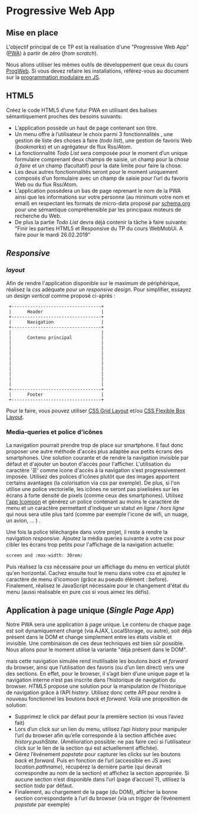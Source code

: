 # Progressive Web App 

## Mise en place

L'objectif principal de ce TP est la réalisation d'une "Progressive Web App" ([PWA](https://fr.wikipedia.org/wiki/Progressive_web_app)) à partir de zéro (*from scratch*).

Nous allons utiliser les mêmes outils de développement que ceux du cours [
ProgWeb](https://chabloz.eu/progweb). Si vous devez refaire les installations, référez-vous au document sur la [programmation modulaire en JS](../progweb/module_base.md).

## HTML5

Créez le code HTML5 d’une futur  PWA  en utilisant des balises sémantiquement proches des besoins suivants:

-   L’application possède un haut de page contenant son titre.
-   Un menu offre à l’utilisateur le choix parmi 3 fonctionnalités , une gestion de liste des choses à faire (*todo list*), une gestion de favoris Web (*bookmarks*) et un agrégateur de flux Rss/Atom.
-   La fonctionnalité *Todo List* sera composée pour le moment d’un unique formulaire comprenant deux champs de saisie, un champ pour la  *chose à faire*  et un champ (facultatif) pour la date limite pour faire la chose.
-   Les deux autres fonctionnalités seront pour le moment uniquement composés d’un formulaire avec un champ de saisie pour l’url du favoris Web ou du flux Rss/Atom.
-   L’application possédera un bas de page reprenant le nom de la  PWA  ainsi que les informations sur votre personne (au minimum votre nom et email) en respectant les formats de micro-data proposé par [schema.org](http://schema.org/) pour une sémantique compréhensible par les principaux moteurs de recherche du Web.
-   De plus la partie *Todo List* devra déjà contenir la tâche à faire suivante: “Finir les parties HTML5 et Responsive du TP du cours WebMobUi. A faire pour le mardi 26.02.2019”

## *Responsive*

### *layout*

Afin de rendre l'application disponible sur le maximum de périphérique, réalisez la *css* adéquate pour un *responsive design*.  Pour simplifier, essayez un design *vertical* comme proposé ci-après :

```ascii
 +----------------------------------+
 |      Header                      |
 +----------------------------------+
 |      Navigation                  |
 +----------------------------------+
 |                                  |
 |      Contenu principal           |
 |                                  |
 |                                  |
 |                                  |
 |                                  |
 |                                  |
 |                                  |
 |                                  |
 |                                  |
 |                                  |
 +----------------------------------+
 |      Footer                      |
 +----------------------------------+
 ```
 
 Pour le faire, vous pouvez utiliser [CSS Grid Layout](https://developer.mozilla.org/fr/docs/Web/CSS/CSS_Grid_Layout/Les_concepts_de_base)  et/ou [CSS Flexible Box Layout](https://developer.mozilla.org/fr/docs/Web/CSS/CSS_Flexible_Box_Layout/Concepts_de_base_flexbox).

### Media-queries et police d'icônes
La navigation pourrait prendre trop de place sur smartphone. Il faut donc proposer une autre méthode d'accès  plus adaptée aux petits écrans des smartphones. Une solution courante et de rendre la navigation invisible par défaut et d'ajouter un bouton d'accès pour l'afficher. L'utilisation  du caractère '☰' comme icone d'accès à la navigation s'est progressivement imposée. Utilisez des polices d’icônes plutôt que des images apportent certains avantages (la colorisation via css par exemple). De plus, si l'on utilise une police vectorielle, les icônes ne seront pas pixelisées sur  les écrans à forte densité de pixels (comme ceux des smartphones). Utilisez [l'app Icomoon](https://icomoon.io/app) et générez un police contenant au moins le caractère de menu et un caractère permettant d'indiquer un statut *en ligne / hors ligne* qui nous sera utile plus tard (comme par exemple l'icone de wifi, un nuage, un avion, ... ) .

Une fois la police téléchargée dans votre projet, il reste à rendre la navigation *responsive*. Ajoutez la média queries suivante à votre *css* pour cibler les écrans trop petits pour l'affichage de la navigation actuelle:
```css
screen and (max-width: 30rem)
```
Puis réalisez la *css* nécessaire pour un affichage du menu en vertical plutôt qu'en horizontal. Cachez ensuite tout le menu dans votre *css* et ajoutez le caractère de menu d'icomoon (grâce au pseudo élément ::before). Finalement, réalisez le JavaScript nécessaire pour le changement d'état du menu (aussi réalisable en pure *css* si vous aimez  les défis).

## Application à page unique (*Single Page App*)
Notre PWA sera une application à page unique. Le contenu de chaque page est soit dynamiquement chargé (via AJAX, LocalStorage, ou autre), soit déjà présent dans le DOM  et change simplement entre les états visible et invisible. Une combinaison de ces deux techniques est bien sûr possible. Nous allons pour le moment utilisé la variante "déjà présent dans le DOM". 

mais cette navigation simulée rend inutilisable les boutons  _back_  et  _forward_  du browser, ainsi que l’utilisation des favoris (ou d’un lien direct) vers une des sections. En effet, pour le browser, il s’agit bien d’une unique page et la navigation interne n’est pas inscrite dans l’historique de navigation du browser.  _HTML5_  propose une solution pour la manipulation de l’historique de navigation grâce à l’API  _history_. Utilisez donc cette API pour rendre à nouveau fonctionnel les boutons  _back_  et  _forward_. Voilà une proposition de solution:

-   Supprimez le click par défaut pour la première section (si vous l’aviez fait)
-   Lors d’un click sur un lien du menu, utilisez l’api  _history_  pour manipuler l’url du browser afin qu’elle corresponde à la section affichée avec  _history.pushState_. (Amélioration possible: ne pas faire ceci si l’utilisateur click sur le lien de la section qui est actuellement affichée).
-   Gérez l’événement  _popstate_  pour capturer les clicks sur les boutons  _back_  et  _forward_. Puis en fonction de l’url (accessible en JS avec  _location.pathname_), récupérez la dernière partie (qui devrait correspondre au nom de la section) et affichez la section appropriée. Si aucune section n’est disponible dans l’url (page d’accueil ?), utilisez la section  _todo_  par défaut.
-   Finalement, au chargement de la page (du DOM), afficher la bonne section correspondante à l’url du browser (via un  _trigger_  de l’événement  _popstate_  par exemple)
<!--stackedit_data:
eyJoaXN0b3J5IjpbNzIwODg3Nzg1LDM5NDk3MDkzMSwxODU0Nz
c0ODMsMjYzMTg4OTcxLC0xMDc1MjQ5NTQ4LC03MDYzNTkxOTIs
MjcxMzU2ODEyLDE2MTM5NDIyNDMsNDI5NTIwMzcsLTI4MDU3MT
czMCwxMDk1NTI1OTY0LC0xNzM0MjU2ODMxLDYwMTc2ODE0Miwz
MDU4OTA1M119
-->